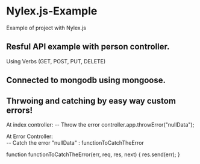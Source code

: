 Nylex.js-Example
================

Example of project with Nylex.js

## Resful API example with person controller.

  Using Verbs (GET, POST, PUT, DELETE)
  
## Connected to mongodb using mongoose.

## Thrwoing and catching by easy way custom errors!
  
  At index controller: 
    -- Throw the error
    controller.app.throwError("nullData");
  
  At Error Controller:   
    -- Catch the error
    "nullData" : functionToCatchTheError
    
  function functionToCatchTheError(err, req, res, next) {
    res.send(err);
  }
  

